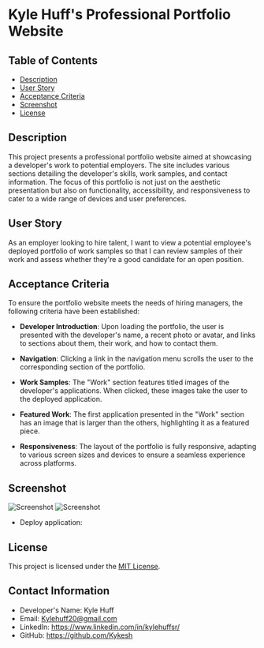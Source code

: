 # Kyle Huff's Professional Portfolio Website

## Table of Contents

- [Description](#description)
- [User Story](#user-story)
- [Acceptance Criteria](#acceptance-criteria)
- [Screenshot](#screenshot)
- [License](#license)

## Description

This project presents a professional portfolio website aimed at showcasing a developer's work to potential employers. The site includes various sections detailing the developer's skills, work samples, and contact information. The focus of this portfolio is not just on the aesthetic presentation but also on functionality, accessibility, and responsiveness to cater to a wide range of devices and user preferences.


## User Story

As an employer looking to hire talent, I want to view a potential employee's deployed portfolio of work samples so that I can review samples of their work and assess whether they're a good candidate for an open position.

## Acceptance Criteria

To ensure the portfolio website meets the needs of hiring managers, the following criteria have been established:

- **Developer Introduction**: Upon loading the portfolio, the user is presented with the developer's name, a recent photo or avatar, and links to sections about them, their work, and how to contact them.

- **Navigation**: Clicking a link in the navigation menu scrolls the user to the corresponding section of the portfolio.

- **Work Samples**: The "Work" section features titled images of the developer's applications. When clicked, these images take the user to the deployed application.

- **Featured Work**: The first application presented in the "Work" section has an image that is larger than the others, highlighting it as a featured piece.

- **Responsiveness**: The layout of the portfolio is fully responsive, adapting to various screen sizes and devices to ensure a seamless experience across platforms.


## Screenshot
![Screenshot](/Module-2-Challenge/images/SS1.png)
![Screenshot](/Module-2-Challenge/images/SS2.png)

- Deploy application:



## License

This project is licensed under the [MIT License](LICENSE.txt).

## Contact Information

- Developer's Name: Kyle Huff
- Email: Kylehuff20@gmail.com
- LinkedIn: https://www.linkedin.com/in/kylehuffsr/
- GitHub: https://github.com/Kykesh
